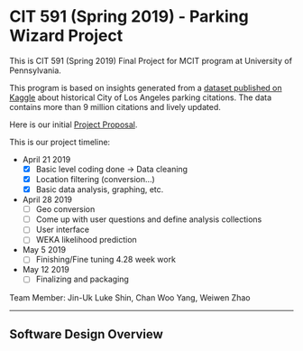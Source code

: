 # CIT 591 (Spring 2019) - Parking Wizard Project

This is CIT 591 (Spring 2019) Final Project for MCIT program at University of Pennsylvania.

This program is based on insights generated from a [dataset published on Kaggle](https://www.kaggle.com/cityofLA/los-angeles-parking-citations) about
historical City of Los Angeles parking citations. The data contains more than 9 million citations
and lively updated.

Here is our initial [Project Proposal](https://drive.google.com/a/seas.upenn.edu/file/d/1B0v8sF-ZCAvBWlpojwkA7Xn3dThQWnpf/view?usp=sharing).

This is our project timeline:
*	April 21 2019 
	* [x]	Basic level coding done -> Data cleaning
	* [x]	Location filtering (conversion…)
	* [x]	Basic data analysis, graphing, etc.
*	April 28 2019
	* [ ]	Geo conversion
	* [ ]	Come up with user questions and define analysis collections
	* [ ]	User interface
	* [ ]	WEKA likelihood prediction
*	May 5 2019
	* [ ]	Finishing/Fine tuning 4.28 week work
*	May 12 2019
	* [ ]	Finalizing and packaging

Team Member: Jin-Uk Luke Shin, Chan Woo Yang, Weiwen Zhao

*******

## Software Design Overview

